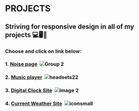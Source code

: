 # PROJECTS
## Striving for responsive design in all of my projects 💻🖥📱
### Choose and click on link below:

### 1. [Noise page](https://github.com/eliya72/PROJECTS/tree/main/Noise) &nbsp;![Group 2](https://github.com/eliya72/PROJECTS/assets/53794805/b3110d1c-c4fc-4d51-8ba8-b6da364bccff)
### 2. [Music player](https://github.com/eliya72/PROJECTS/tree/main/Music-Player) &nbsp;![headsets22](https://github.com/eliya72/PROJECTS/assets/53794805/2cc059b3-6789-4946-8c78-9a364849826a)
### 3. [Digital Clock Site](https://github.com/eliya72/PROJECTS/tree/main/DigitalClockSite) &nbsp;![image 2](https://github.com/eliya72/PROJECTS/assets/53794805/7ac5f904-bb35-42d5-8dec-762355ca9239)
### 4. [Current Weather Site](https://github.com/eliya72/PROJECTS/tree/main/Weather-site) &nbsp;![iconsmall](https://github.com/eliya72/PROJECTS/assets/53794805/9956d0e6-b3ae-4c48-bbfb-a27ea229042a)

